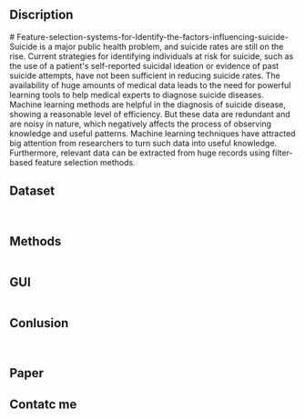 <h2> Discription </h2>
# Feature-selection-systems-for-Identify-the-factors-influencing-suicide-
Suicide is a major public health problem, and suicide rates are still on the rise. Current strategies for identifying individuals at risk for suicide, such as the use of a patient's self-reported suicidal ideation or evidence of past suicide attempts, have not been sufficient in reducing suicide rates. The availability of huge amounts of medical data leads to the need for powerful learning tools to help medical experts to diagnose suicide diseases.  Machine learning methods are helpful in the diagnosis of suicide disease, showing a reasonable level of efficiency. But these data are redundant and are noisy in nature, which negatively affects the process of observing knowledge and useful patterns. Machine learning techniques have attracted big attention from researchers to turn such data into useful knowledge. Furthermore, relevant data can be extracted from huge records using filter-based feature selection methods.


<h2> Dataset </h2>
<img src=" "> 
<img src=" "> 


<h2> Methods </h2>
<img src=" "> 


<h2> GUI </h2>
<img src=" "> 


<h2> Conlusion </h2>
<img src=" "> 
<img src=" "> 
<img src=" "> 
<img src=" "> 


<h2> Paper </h2>

<h2> Contatc me </h2>
<img src=" "> 
